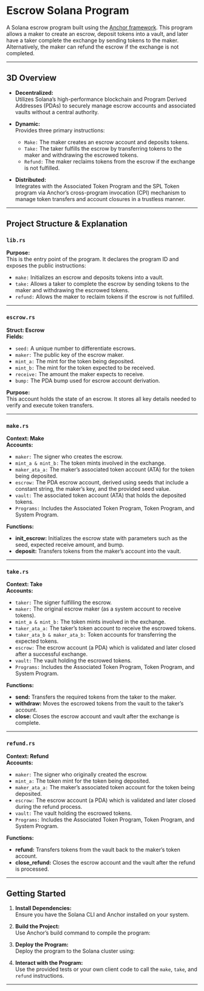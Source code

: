 # Escrow Solana Program

A Solana escrow program built using the [Anchor framework](https://www.anchor-lang.com/docs). This program allows a maker to create an escrow, deposit tokens into a vault, and later have a taker complete the exchange by sending tokens to the maker. Alternatively, the maker can refund the escrow if the exchange is not completed.

---

## 3D Overview

- **Decentralized:**  
  Utilizes Solana’s high-performance blockchain and Program Derived Addresses (PDAs) to securely manage escrow accounts and associated vaults without a central authority.

- **Dynamic:**  
  Provides three primary instructions:
  - `Make:` The maker creates an escrow account and deposits tokens.
  - `Take:` The taker fulfills the escrow by transferring tokens to the maker and withdrawing the escrowed tokens.
  - `Refund:` The maker reclaims tokens from the escrow if the exchange is not fulfilled.

- **Distributed:**  
  Integrates with the Associated Token Program and the SPL Token program via Anchor’s cross-program invocation (CPI) mechanism to manage token transfers and account closures in a trustless manner.

---

## Project Structure & Explanation

### `lib.rs`

**Purpose:**  
This is the entry point of the program. It declares the program ID and exposes the public instructions:  
- `make:` Initializes an escrow and deposits tokens into a vault.  
- `take:` Allows a taker to complete the escrow by sending tokens to the maker and withdrawing the escrowed tokens.  
- `refund:` Allows the maker to reclaim tokens if the escrow is not fulfilled.

---

### `escrow.rs`

**Struct: Escrow**  
**Fields:**  
- `seed:` A unique number to differentiate escrows.  
- `maker:` The public key of the escrow maker.  
- `mint_a:` The mint for the token being deposited.  
- `mint_b:` The mint for the token expected to be received.  
- `receive:` The amount the maker expects to receive.  
- `bump:` The PDA bump used for escrow account derivation.

**Purpose:**  
This account holds the state of an escrow. It stores all key details needed to verify and execute token transfers.

---

### `make.rs`

**Context: Make**  
**Accounts:**  
- `maker:` The signer who creates the escrow.  
- `mint_a & mint_b:` The token mints involved in the exchange.  
- `maker_ata_a:` The maker’s associated token account (ATA) for the token being deposited.  
- `escrow:` The PDA escrow account, derived using seeds that include a constant string, the maker’s key, and the provided seed value.  
- `vault:` The associated token account (ATA) that holds the deposited tokens.  
- `Programs:` Includes the Associated Token Program, Token Program, and System Program.

**Functions:**  
- **init_escrow:** Initializes the escrow state with parameters such as the seed, expected receive amount, and bump.  
- **deposit:** Transfers tokens from the maker’s account into the vault.

---

### `take.rs`

**Context: Take**  
**Accounts:**  
- `taker:` The signer fulfilling the escrow.  
- `maker:` The original escrow maker (as a system account to receive tokens).  
- `mint_a & mint_b:` The token mints involved in the exchange.  
- `taker_ata_a:` The taker’s token account to receive the escrowed tokens.  
- `taker_ata_b & maker_ata_b:` Token accounts for transferring the expected tokens.  
- `escrow:` The escrow account (a PDA) which is validated and later closed after a successful exchange.  
- `vault:` The vault holding the escrowed tokens.  
- `Programs:` Includes the Associated Token Program, Token Program, and System Program.

**Functions:**  
- **send:** Transfers the required tokens from the taker to the maker.  
- **withdraw:** Moves the escrowed tokens from the vault to the taker’s account.  
- **close:** Closes the escrow account and vault after the exchange is complete.

---

### `refund.rs`

**Context: Refund**  
**Accounts:**  
- `maker:` The signer who originally created the escrow.  
- `mint_a:` The token mint for the token being deposited.  
- `maker_ata_a:` The maker’s associated token account for the token being deposited.  
- `escrow:` The escrow account (a PDA) which is validated and later closed during the refund process.  
- `vault:` The vault holding the escrowed tokens.  
- `Programs:` Includes the Associated Token Program, Token Program, and System Program.

**Functions:**  
- **refund:** Transfers tokens from the vault back to the maker’s token account.  
- **close_refund:** Closes the escrow account and the vault after the refund is processed.

---

## Getting Started

1. **Install Dependencies:**  
   Ensure you have the Solana CLI and Anchor installed on your system.
   
2. **Build the Project:**  
   Use Anchor’s build command to compile the program:

3. **Deploy the Program:**  
Deploy the program to the Solana cluster using:

4. **Interact with the Program:**  
Use the provided tests or your own client code to call the `make`, `take`, and `refund` instructions.

---
